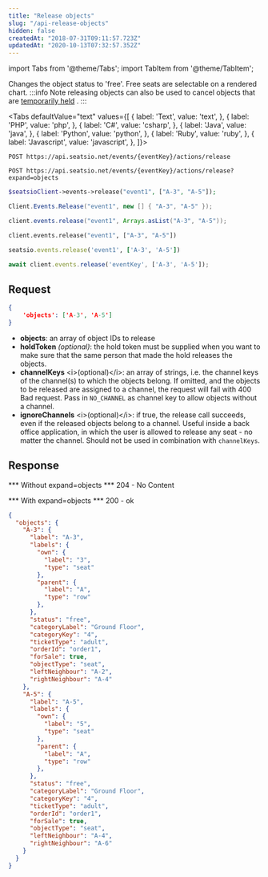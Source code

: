 ```yaml
---
title: "Release objects"
slug: "/api-release-objects"
hidden: false
createdAt: "2018-07-31T09:11:57.723Z"
updatedAt: "2020-10-13T07:32:57.352Z"
---
```


import Tabs from '@theme/Tabs';
import TabItem from '@theme/TabItem';

Changes the object status to 'free'. Free seats are selectable on a rendered chart.
:::info Note
releasing objects can also be used to cancel objects that are [temporarily held](doc:api-temporarily-hold-objects) .
:::



<Tabs 
  defaultValue="text"
  values={[
{ label: 'Text', value: 'text', },
{ label: 'PHP', value: 'php', },
{ label: 'C#', value: 'csharp', },
{ label: 'Java', value: 'java', },
{ label: 'Python', value: 'python', },
{ label: 'Ruby', value: 'ruby', },
{ label: 'Javascript', value: 'javascript', },
]}>
<TabItem value='text'>

```text
POST https://api.seatsio.net/events/{eventKey}/actions/release

POST https://api.seatsio.net/events/{eventKey}/actions/release?expand=objects
```

</TabItem>
<TabItem value='php'>

```php
$seatsioClient->events->release("event1", ["A-3", "A-5"]);
```

</TabItem>
<TabItem value='csharp'>

```csharp
Client.Events.Release("event1", new [] { "A-3", "A-5" });
```

</TabItem>
<TabItem value='java'>

```java
client.events.release("event1", Arrays.asList("A-3", "A-5"));
```

</TabItem>
<TabItem value='python'>

```python
client.events.release("event1", ["A-3", "A-5"])
```

</TabItem>
<TabItem value='ruby'>

```ruby
seatsio.events.release('event1', ['A-3', 'A-5'])
```

</TabItem>
<TabItem value='javascript'>

```javascript
await client.events.release('eventKey', ['A-3', 'A-5']);
```

</TabItem>
</Tabs>



## Request

```json
{
    'objects': ['A-3', 'A-5']
}
```
* **objects**: an array of object IDs to release
* **holdToken** *(optional)*: the hold token must be supplied when you want to make sure that the same person that made the hold releases the objects.
* **channelKeys** &lt;i&gt;(optional)&lt;/i&gt;: an array of strings, i.e. the channel keys of the channel(s) to which the objects belong. If omitted, and the objects to be released are assigned to a channel, the request will fail with 400 Bad request. Pass in `NO_CHANNEL` as channel key to allow objects without a channel.
* **ignoreChannels** &lt;i&gt;(optional)&lt;/i&gt;: if true, the release call succeeds, even if the released objects belong to a channel. Useful inside a back office application, in which the user is allowed to release any seat - no matter the channel.
Should not be used in combination with `channelKeys`.
## Response
*** Without expand=objects ***
204 - No Content

*** With expand=objects ***
200 - ok


```json
{
  "objects": {
    "A-3": {
      "label": "A-3",
      "labels": {
        "own": {
          "label": "3",
          "type": "seat"
        },
        "parent": {
          "label": "A",
          "type": "row"
        },
      },
      "status": "free",
      "categoryLabel": "Ground Floor",
      "categoryKey": "4",
      "ticketType": "adult",
      "orderId": "order1",
      "forSale": true,
      "objectType": "seat",
      "leftNeighbour": "A-2",
      "rightNeighbour": "A-4"
    },
    "A-5": {
      "label": "A-5",
      "labels": {
        "own": {
          "label": "5",
          "type": "seat"
        },
        "parent": {
          "label": "A",
          "type": "row"
        },
      },
      "status": "free",
      "categoryLabel": "Ground Floor",
      "categoryKey": "4",
      "ticketType": "adult",
      "orderId": "order1",
      "forSale": true,
      "objectType": "seat",
      "leftNeighbour": "A-4",
      "rightNeighbour": "A-6"
    }
  }
}
```
